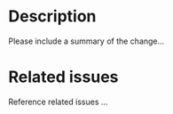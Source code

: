 # Description

Please include a summary of the change...

# Related issues

Reference related issues ...
